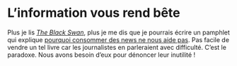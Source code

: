 # L’information vous rend bête

Plus je lis [*The Black Swan*](http://www.amazon.fr/Black-Swan-Impact-Highly-Improbable/dp/1400063515/ref=pd_bbs_sr_1), plus je me dis que je pourrais écrire un pamphlet qui explique [pourquoi consommer des news ne nous aide pas](https://tcrouzet.com/2007/08/31/information-egale-desinformation/). Pas facile de vendre un tel livre car les journalistes en parleraient avec difficulté. C’est le paradoxe. Nous avons besoin d’eux pour dénoncer leur inutilité !